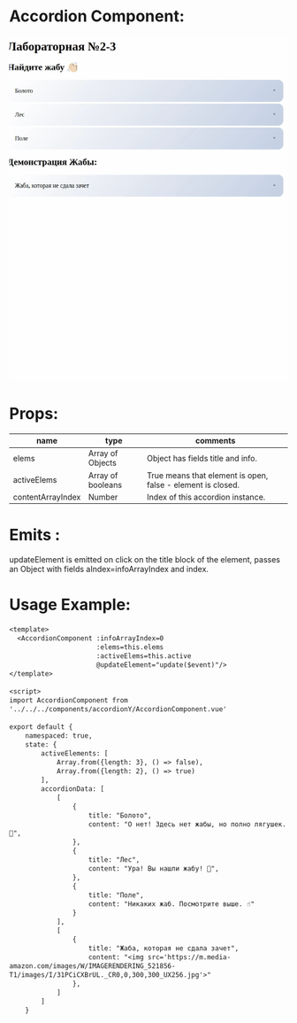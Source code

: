 # Accordion Component:

![gif](./DocAssets/Demo.gif)

# Props:

| name              | type              | comments                                                    |
|-------------------|-------------------|-------------------------------------------------------------|
| elems             | Array of Objects  | Object has fields title and info.                           |
| activeElems       | Array of booleans | True means that element is open, false - element is closed. |
| contentArrayIndex | Number            | Index of this accordion instance.                           |

# Emits :

updateElement is emitted on click on the title block of the element, passes an Object with fields aIndex=infoArrayIndex
and index.

# Usage Example:

```
<template>
  <AccordionComponent :infoArrayIndex=0 
                      :elems=this.elems
                      :activeElems=this.active
                      @updateElement="update($event)"/>
</template>

<script>
import AccordionComponent from '../../../components/accordionY/AccordionComponent.vue'

export default {
    namespaced: true,
    state: {
        activeElements: [
            Array.from({length: 3}, () => false),
            Array.from({length: 2}, () => true)
        ],
        accordionData: [
            [
                {
                    title: "Болото",
                    content: "О нет! Здесь нет жабы, но полно лягушек. 👀",
                },
                {
                    title: "Лес",
                    content: "Ура! Вы нашли жабу! 🤝",
                },
                {
                    title: "Поле",
                    content: "Никаких жаб. Посмотрите выше. ☝"
                }
            ],
            [
                {
                    title: "Жаба, которая не сдала зачет",
                    content: "<img src='https://m.media-amazon.com/images/W/IMAGERENDERING_521856-T1/images/I/31PCiCXBrUL._CR0,0,300,300_UX256.jpg'>"
                },
            ]
        ]
    }
```
